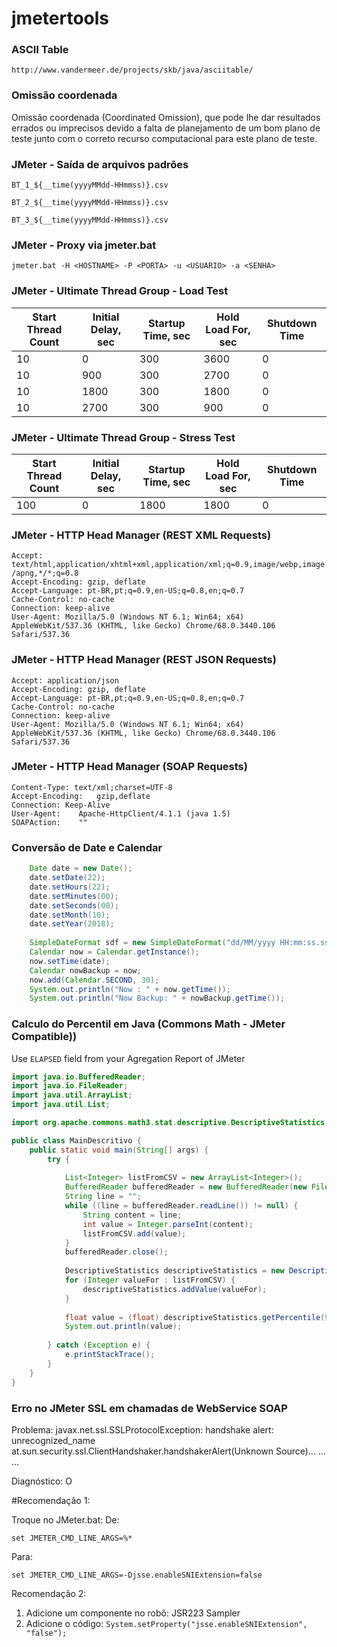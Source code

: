 # jmetertools

### ASCII Table

`http://www.vandermeer.de/projects/skb/java/asciitable/`

### Omissão coordenada

Omissão coordenada (Coordinated Omission), que pode lhe dar resultados errados ou imprecisos devido a falta de planejamento de um bom plano de teste junto com o correto recurso computacional para este plano de teste.

### JMeter - Saída de arquivos padrões

`BT_1_${__time(yyyyMMdd-HHmmss)}.csv`

`BT_2_${__time(yyyyMMdd-HHmmss)}.csv`

`BT_3_${__time(yyyyMMdd-HHmmss)}.csv`

### JMeter - Proxy via jmeter.bat

`jmeter.bat -H <HOSTNAME> -P <PORTA> -u <USUARIO> -a <SENHA>`

### JMeter - Ultimate Thread Group - Load Test

|Start Thread Count   	| Initial Delay, sec   	| Startup Time, sec  	| Hold Load For, sec  	| Shutdown Time  	|
|---	                  |---	                  |---	                |---	                  |---	            |
| 10   	                | 0  	                  | 300  	              | 3600                  | 0  	            |
| 10   	                | 900  	                | 300  	              | 2700                  | 0  	            |
| 10  	                | 1800  	              | 300  	              | 1800                  | 0  	            |
| 10  	                | 2700  	              | 300  	              | 900                   | 0  	            |

### JMeter - Ultimate Thread Group - Stress Test

|Start Thread Count   	| Initial Delay, sec   	| Startup Time, sec  	| Hold Load For, sec  	| Shutdown Time  	|
|---	                  |---	                  |---	                |---	                  |---	            |
| 100  	                | 0  	                  | 1800 	              | 1800                  | 0  	            |

### JMeter - HTTP Head Manager (REST XML Requests)

`Accept: text/html,application/xhtml+xml,application/xml;q=0.9,image/webp,image/apng,*/*;q=0.8` <br/>
`Accept-Encoding: gzip, deflate` <br/>
`Accept-Language: pt-BR,pt;q=0.9,en-US;q=0.8,en;q=0.7` <br/>
`Cache-Control: no-cache` <br/>
`Connection: keep-alive` <br/>
`User-Agent: Mozilla/5.0 (Windows NT 6.1; Win64; x64) AppleWebKit/537.36 (KHTML, like Gecko) Chrome/68.0.3440.106 Safari/537.36` <br/>

### JMeter - HTTP Head Manager (REST JSON Requests)

`Accept: application/json` <br/>
`Accept-Encoding: gzip, deflate` <br/>
`Accept-Language: pt-BR,pt;q=0.9,en-US;q=0.8,en;q=0.7` <br/>
`Cache-Control: no-cache` <br/>
`Connection: keep-alive` <br/>
`User-Agent: Mozilla/5.0 (Windows NT 6.1; Win64; x64) AppleWebKit/537.36 (KHTML, like Gecko) Chrome/68.0.3440.106 Safari/537.36`

### JMeter - HTTP Head Manager (SOAP Requests)

`Content-Type: text/xml;charset=UTF-8` <br/>
`Accept-Encoding:	gzip,deflate` <br/>
`Connection: Keep-Alive` <br/>
`User-Agent:	Apache-HttpClient/4.1.1 (java 1.5)` <br/>
`SOAPAction:	""` <br/>

### Conversão de Date e Calendar

```java
	Date date = new Date();
	date.setDate(22);
	date.setHours(22);
	date.setMinutes(00);
	date.setSeconds(00);			
	date.setMonth(10);
	date.setYear(2018);
		
	SimpleDateFormat sdf = new SimpleDateFormat("dd/MM/yyyy HH:mm:ss.sss");
	Calendar now = Calendar.getInstance();
	now.setTime(date);
	Calendar nowBackup = now;			
	now.add(Calendar.SECOND, 30);			
	System.out.println("Now : " + now.getTime());
	System.out.println("Now Backup: " + nowBackup.getTime());
```

### Calculo do Percentil em Java (Commons Math - JMeter Compatible))

Use `ELAPSED` field from your Agregation Report of JMeter

```java
import java.io.BufferedReader;
import java.io.FileReader;
import java.util.ArrayList;
import java.util.List;

import org.apache.commons.math3.stat.descriptive.DescriptiveStatistics;

public class MainDescritivo {
	public static void main(String[] args) {
		try {
			
			List<Integer> listFromCSV = new ArrayList<Integer>();			
			BufferedReader bufferedReader = new BufferedReader(new FileReader(args[0]));
			String line = "";
			while ((line = bufferedReader.readLine()) != null) {
				String content = line;				
				int value = Integer.parseInt(content);				
				listFromCSV.add(value);
			}		
			bufferedReader.close();			
			
			DescriptiveStatistics descriptiveStatistics = new DescriptiveStatistics();			
			for (Integer valueFor : listFromCSV) {
				descriptiveStatistics.addValue(valueFor);
			}
			
			float value = (float) descriptiveStatistics.getPercentile(90);			
			System.out.println(value);
			
		} catch (Exception e) {
			e.printStackTrace();
		}	
	}
}
```



### Erro no JMeter SSL em chamadas de WebService SOAP

Problema:
javax.net.ssl.SSLProtocolException: handshake alert: unrecognized_name
	at.sun.security.ssl.ClientHandshaker.handshakerAlert(Unknown Source)...
	...
	...
	
Diagnóstico:
O 

#Recomendação 1:

Troque no JMeter.bat:
De: 

`set JMETER_CMD_LINE_ARGS=%*`

Para:

`set JMETER_CMD_LINE_ARGS=-Djsse.enableSNIExtension=false`

Recomendação 2: 

1) Adicione um componente no robô: JSR223 Sampler
2) Adicione o código: `System.setProperty("jsse.enableSNIExtension", "false");`

